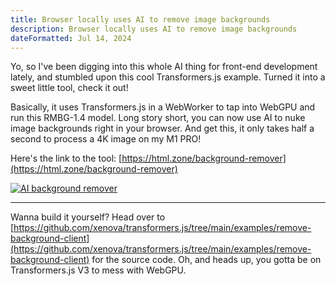 ```yaml
---
title: Browser locally uses AI to remove image backgrounds
description: Browser locally uses AI to remove image backgrounds
dateFormatted: Jul 14, 2024
---
```


Yo, so I've been digging into this whole AI thing for front-end development lately, and stumbled upon this cool Transformers.js example.  Turned it into a sweet little tool, check it out!

Basically, it uses Transformers.js in a WebWorker to tap into WebGPU and run this RMBG-1.4 model.  Long story short, you can now use AI to nuke image backgrounds right in your browser. And get this, it only takes half a second to process a 4K image on my M1 PRO!

Here's the link to the tool: [https://html.zone/background-remover](https://html.zone/background-remover)

[![AI background remover](https://og-image.html.zone/https://html.zone/background-remover)](https://html.zone/background-remover)

* * *

Wanna build it yourself?  Head over to [https://github.com/xenova/transformers.js/tree/main/examples/remove-background-client](https://github.com/xenova/transformers.js/tree/main/examples/remove-background-client) for the source code.  Oh, and heads up, you gotta be on Transformers.js V3 to mess with WebGPU.
